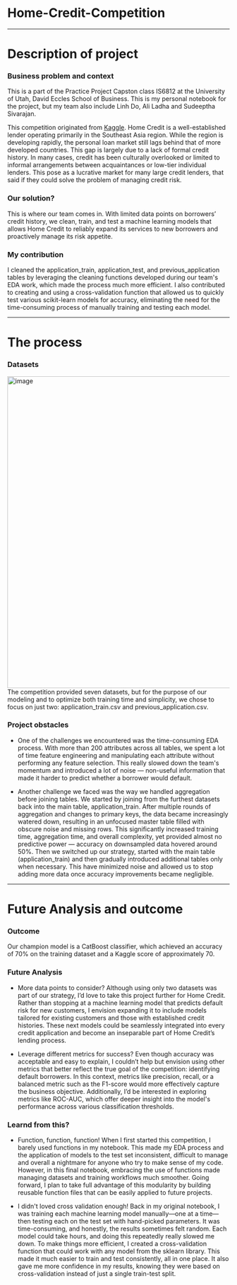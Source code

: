 # Home-Credit-Competition
---
# Description of project
### Business problem and context
This is a part of the Practice Project Capston class IS6812 at the University of Utah, David Eccles School of Business. This is my personal notebook for the project, but my team also include Linh Do, Ali Ladha and Sudeeptha Sivarajan. 

This competition originated from [Kaggle](https://www.kaggle.com/competitions/home-credit-default-risk/data). Home Credit is a well-established lender operating primarily in the Southeast Asia region. While the region is developing rapidly, the personal loan market still lags behind that of more developed countries. This gap is largely due to a lack of formal credit history. In many cases, credit has been culturally overlooked or limited to informal arrangements between acquaintances or low-tier individual lenders. This pose as a lucrative market for many large credit lenders, that said if they could solve the problem of managing credit risk.

### Our solution?
This is where our team comes in. With limited data points on borrowers’ credit history, we clean, train, and test a machine learning models that allows Home Credit to reliably expand its services to new borrowers and proactively manage its risk appetite.

### My contribution
I cleaned the application_train, application_test, and previous_application tables by leveraging the cleaning functions developed during our team's EDA work, which made the process much more efficient. I also contributed to creating and using a cross-validation function that allowed us to quickly test various scikit-learn models for accuracy, eliminating the need for the time-consuming process of manually training and testing each model.

---
# The process
### Datasets
<img width="707" alt="image" src="https://github.com/user-attachments/assets/c82e88f9-8293-431d-8a99-b3494e76ad4f" />
The competition provided seven datasets, but for the purpose of our modeling and to optimize both training time and simplicity, we chose to focus on just two: application_train.csv and previous_application.csv.

### Project obstacles
- One of the challenges we encountered was the time-consuming EDA process.
With more than 200 attributes across all tables, we spent a lot of time feature engineering and manipulating each attribute without performing any feature selection. This really slowed down the team's momentum and introduced a lot of noise — non-useful information that made it harder to predict whether a borrower would default.

- Another challenge we faced was the way we handled aggregation before joining tables.
We started by joining from the furthest datasets back into the main table, application_train. After multiple rounds of aggregation and changes to primary keys, the data became increasingly watered down, resulting in an unfocused master table filled with obscure noise and missing rows. This significantly increased training time, aggregation time, and overall complexity, yet provided almost no predictive power — accuracy on downsampled data hovered around 50%. Then we switched up our strategy, started with the main table (application_train) and then gradually introduced additional tables only when necessary. This have minimized noise and allowed us to stop adding more data once accuracy improvements became negligible.

---
# Future Analysis and outcome
### Outcome
Our champion model is a CatBoost classifier, which achieved an accuracy of 70% on the training dataset and a Kaggle score of approximately 70.

### Future Analysis
- More data points to consider?
Although using only two datasets was part of our strategy, I’d love to take this project further for Home Credit. Rather than stopping at a machine learning model that predicts default risk for new customers, I envision expanding it to include models tailored for existing customers and those with established credit histories. These next models could be seamlessly integrated into every credit application and become an inseparable part of Home Credit’s lending process.
 
- Leverage different metrics for success?
Even though accuracy was acceptable and easy to explain, I couldn’t help but envision using other metrics that better reflect the true goal of the competition: identifying default borrowers. In this context, metrics like precision, recall, or a balanced metric such as the F1-score would more effectively capture the business objective. Additionally, I’d be interested in exploring metrics like ROC-AUC, which offer deeper insight into the model's performance across various classification thresholds.

### Learnd from this?
- Function, function, function!
When I first started this competition, I barely used functions in my notebook. This made my EDA process and the application of models to the test set inconsistent, difficult to manage and overall a nightmare for anyone who try to make sense of my code. However, in this final notebook, embracing the use of functions made managing datasets and training workflows much smoother. Going forward, I plan to take full advantage of this modularity by building reusable function files that can be easily applied to future projects.

- I didn't loved cross validation enough!
Back in my original notebook, I was training each machine learning model manually—one at a time—then testing each on the test set with hand-picked parameters. It was time-consuming, and honestly, the results sometimes felt random. Each model could take hours, and doing this repeatedly really slowed me down. To make things more efficient, I created a cross-validation function that could work with any model from the sklearn library. This made it much easier to train and test consistently, all in one place. It also gave me more confidence in my results, knowing they were based on cross-validation instead of just a single train-test split.

 
